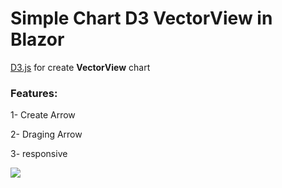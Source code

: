 # Simple Chart D3 VectorView  in Blazor 
  
<a href="https://d3js.org/">D3.js</a> for create <b>VectorView</b> chart
  
### Features:

1- Create Arrow

2- Draging Arrow

3- responsive

![](sample.gif)

